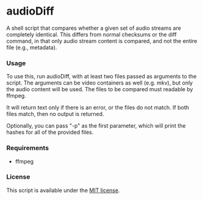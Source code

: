 # audioDiff
A shell script that compares whether a given set of audio streams are completely identical. This differs from normal checksums or the diff command, in that only audio stream content is compared, and not the entire file (e.g., metadata).

### Usage
To use this, run audioDiff, with at least two files passed as arguments to the script. The arguments can be video containers as well (e.g. mkv), but only the audio content will be used. The files to be compared must readable by ffmpeg.

It will return text only if there is an error, or the files do not match. If both files match, then no output is returned.

Optionally, you can pass "-p" as the first parameter, which will print the hashes for all of the provided files.

### Requirements
- ffmpeg

### License
This script is available under the [MIT license](https://github.com/AaronAyub/audioDiff/blob/main/LICENSE).
